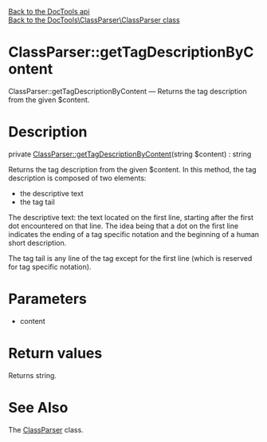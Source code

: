 [Back to the DocTools api](https://github.com/lingtalfi/DocTools/blob/master/doc/api/DocTools.md)<br>
[Back to the DocTools\ClassParser\ClassParser class](https://github.com/lingtalfi/DocTools/blob/master/doc/api/DocTools/ClassParser/ClassParser.md)


ClassParser::getTagDescriptionByContent
================



ClassParser::getTagDescriptionByContent — Returns the tag description from the given $content.




Description
================


private [ClassParser::getTagDescriptionByContent](https://github.com/lingtalfi/DocTools/blob/master/doc/api/DocTools/ClassParser/ClassParser/getTagDescriptionByContent.md)(string $content) : string




Returns the tag description from the given $content.
In this method, the tag description is composed of two elements:

- the descriptive text
- the tag tail

The descriptive text: the text located on the first line, starting after the first dot encountered on that line.
The idea being that a dot on the first line indicates the ending of a tag specific notation and the beginning
of a human short description.


The tag tail is any line of the tag except for the first line (which is reserved for tag specific notation).




Parameters
================


- content

    


Return values
================

Returns string.







See Also
================

The [ClassParser](https://github.com/lingtalfi/DocTools/blob/master/doc/api/DocTools/ClassParser/ClassParser.md) class.
